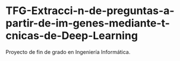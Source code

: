 # TFG-Extracci-n-de-preguntas-a-partir-de-im-genes-mediante-t-cnicas-de-Deep-Learning
Proyecto de fin de grado en Ingeniería Informática.
